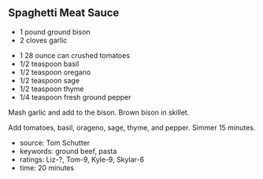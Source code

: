 Spaghetti Meat Sauce
--------------------

- 1 pound ground bison
- 2 cloves garlic
<!-- -->
- 1 28 ounce can crushed tomatoes
- 1/2 teaspoon basil
- 1/2 teaspoon oregano
- 1/2 teaspoon sage
- 1/2 teaspoon thyme
- 1/4 teaspoon fresh ground pepper

Mash garlic and add to the bison.  Brown bison in skillet.

Add tomatoes, basil, orageno, sage, thyme, and pepper.  Simmer 15
minutes.

- source: Tom Schutter
- keywords: ground beef, pasta
- ratings: Liz-?, Tom-9, Kyle-9, Skylar-6
- time: 20 minutes
